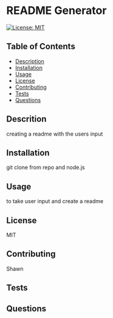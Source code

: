 # README Generator

[![License: MIT](https://img.shields.io/badge/License-MIT-yellow.svg)](https://opensource.org/licenses/MIT)

## Table of Contents

  * [Description](#description)
  * [Installation](#installation)
  * [Usage](#usage)
  * [License](#license)
  * [Contributing](#contributing)
  * [Tests](#tests)
  * [Questions](#questions)

## Descrition

creating a readme with the users input

## Installation

git clone from repo and node.js

## Usage

to take user input and create a readme

## License
MIT

## Contributing

Shawn 

## Tests



## Questions



